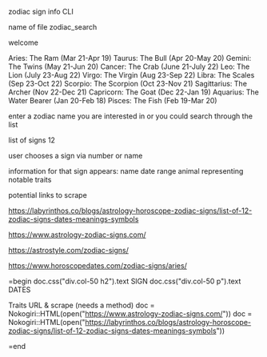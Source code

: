 zodiac sign info CLI

name of file zodiac_search

welcome

Aries: The Ram (Mar 21-Apr 19)
Taurus: The Bull (Apr 20-May 20)
Gemini: The Twins (May 21-Jun 20)
Cancer: The Crab (June 21-July 22)
Leo: The Lion (July 23-Aug 22)
Virgo: The Virgin (Aug 23-Sep 22)
Libra: The Scales (Sep 23-Oct 22)
Scorpio: The Scorpion (Oct 23-Nov 21)
Sagittarius: The Archer (Nov 22-Dec 21)
Capricorn: The Goat (Dec 22-Jan 19)
Aquarius: The Water Bearer (Jan 20-Feb 18)
Pisces: The Fish (Feb 19-Mar 20)


enter a zodiac name you are interested in or you could search through the list

list of signs 12

user chooses a sign via number or name

information for that sign appears:
name
date range
animal representing
notable traits


potential links to scrape

https://labyrinthos.co/blogs/astrology-horoscope-zodiac-signs/list-of-12-zodiac-signs-dates-meanings-symbols

https://www.astrology-zodiac-signs.com/

https://astrostyle.com/zodiac-signs/

https://www.horoscopedates.com/zodiac-signs/aries/


=begin
doc.css("div.col-50 h2").text  SIGN
doc.css("div.col-50 p").text DATES

Traits URL & scrape (needs a method)
doc = Nokogiri::HTML(open("https://www.astrology-zodiac-signs.com/"))
doc = Nokogiri::HTML(open("https://labyrinthos.co/blogs/astrology-horoscope-zodiac-signs/list-of-12-zodiac-signs-dates-meanings-symbols"))

=end
